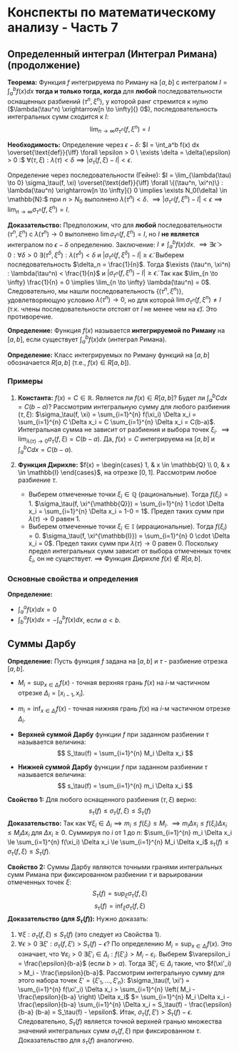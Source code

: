 # Конспекты по математическому анализу - Часть 7

## Определенный интеграл (Интеграл Римана) (продолжение)


**Теорема:** Функция $f$ интегрируема по Риману на $[a, b]$ с интегралом $I = \int_a^b f(x) dx$ **тогда и только тогда, когда** для **любой** последовательности оснащенных разбиений $(\tau^n, \xi^n)$, у которой ранг стремится к нулю ($\lambda(\tau^n) \xrightarrow[n \to \infty]{} 0$), последовательность интегральных сумм сходится к $I$:
$$ \lim_{n \to \infty} \sigma_{\tau^n}(f, \xi^n) = I $$

**Необходимость:**
Определение через $\epsilon-\delta$:
$I = \int_a^b f(x) dx \overset{\text{def}}{\iff} \forall \epsilon > 0 \ \exists \delta = \delta(\epsilon) > 0 :$
$\forall (\tau, \xi): \lambda(\tau) < \delta \implies |\sigma_\tau(f, \xi) - I| < \epsilon$.

Определение через последовательности (Гейне):
$I = \lim_{\lambda(\tau) \to 0} \sigma_\tau(f, \xi) \overset{\text{def}}{\iff} \forall \{(\tau^n, \xi^n)\} : \lambda(\tau^n) \xrightarrow[n \to \infty]{} 0 \implies \exists N_0(\delta) \in \mathbb{N}:$
при $n > N_0$ выполнено $\lambda(\tau^n) < \delta$.
$\implies |\sigma_{\tau^n}(f, \xi^n) - I| < \epsilon \implies \lim_{n \to \infty} \sigma_{\tau^n}(f, \xi^n) = I$.

**Доказательство:**
Предположим, что для **любой** последовательности $(\tau^n, \xi^n)$ с $\lambda(\tau^n) \to 0$ выполнено $\lim \sigma_{\tau^n}(f, \xi^n) = I$, но $I$ **не является** интегралом по $\epsilon-\delta$ определению.
Заключение: $I \neq \int_a^b f(x) dx$.
$\implies \exists \tilde{\epsilon} > 0 : \forall \delta > 0 \ \exists (\tau^\delta, \xi^\delta) : \lambda(\tau^\delta) < \delta$ и $|\sigma_{\tau^\delta}(f, \xi^\delta) - I| \ge \tilde{\epsilon}$.
Выберем последовательность $\delta_n = \frac{1}{n}$. Тогда $\exists (\tau^n, \xi^n) : \lambda(\tau^n) < \frac{1}{n}$ и $|\sigma_{\tau^n}(f, \xi^n) - I| \ge \tilde{\epsilon}$.
Так как $\lim_{n \to \infty} \frac{1}{n} = 0 \implies \lim_{n \to \infty} \lambda(\tau^n) = 0$.
Следовательно, мы нашли последовательность $\{(\tau^n, \xi^n)\}$, удовлетворяющую условию $\lambda(\tau^n) \to 0$, но для которой $\lim \sigma_{\tau^n}(f, \xi^n) \neq I$ (т.к. члены последовательности отстоят от $I$ не менее чем на $\tilde{\epsilon}$). Это противоречие.

**Определение:** Функция $f(x)$ называется **интегрируемой по Риману** на $[a, b]$, если существует $\int_a^b f(x) dx$ (интеграл Римана).

**Определение:** Класс интегрируемых по Риману функций на $[a, b]$ обозначается $R[a, b]$ (т.е., $f(x) \in R[a, b]$).

### Примеры

1.  **Константа:** $f(x) = C \in \mathbb{R}$. Является ли $f(x) \in R[a, b]$? Будет ли $\int_a^b C dx = C(b-a)$?
    Рассмотрим интегральную сумму для любого разбиения $(\tau, \xi)$:
    $\sigma_\tau(f, \xi) = \sum_{i=1}^{n} f(\xi_i) \Delta x_i = \sum_{i=1}^{n} C \Delta x_i = C \sum_{i=1}^{n} \Delta x_i = C(b-a)$.
    Интегральная сумма не зависит от разбиения и выбора точек $\xi_i$.
    $\implies \lim_{\lambda(\tau) \to 0} \sigma_\tau(f, \xi) = C(b-a)$.
    Да, $f(x)=C$ интегрируема на $[a,b]$ и $\int_a^b C dx = C(b-a)$.

2.  **Функция Дирихле:**
    $f(x) = \begin{cases} 1, & x \in \mathbb{Q} \\ 0, & x \in \mathbb{I} \end{cases}$, на отрезке $[0, 1]$.
    Рассмотрим любое разбиение $\tau$.
    *   Выберем отмеченные точки $\xi_i \in \mathbb{Q}$ (рациональные). Тогда $f(\xi_i)=1$.
        $\sigma_\tau(f, \xi^{\mathbb{Q}}) = \sum_{i=1}^{n} 1 \cdot \Delta x_i = \sum_{i=1}^{n} \Delta x_i = 1-0 = 1$.
        Предел таких сумм при $\lambda(\tau) \to 0$ равен 1.
    *   Выберем отмеченные точки $\xi_i \in \mathbb{I}$ (иррациональные). Тогда $f(\xi_i)=0$.
        $\sigma_\tau(f, \xi^{\mathbb{I}}) = \sum_{i=1}^{n} 0 \cdot \Delta x_i = 0$.
        Предел таких сумм при $\lambda(\tau) \to 0$ равен 0.
    Поскольку предел интегральных сумм зависит от выбора отмеченных точек $\xi_i$, он не существует.
    $\implies$ Функция Дирихле $f(x) \notin R[a, b]$.

### Основные свойства и определения

**Определение:**
*   $\int_a^a f(x) dx = 0$
*   $\int_b^a f(x) dx = - \int_a^b f(x) dx$, если $a < b$.

## Суммы Дарбу

**Определение:** Пусть функция $f$ задана на $[a, b]$ и $\tau$ - разбиение отрезка $[a, b]$.
*  $M_i = \sup_{x \in \Delta_i} f(x)$ - точная верхняя грань $f(x)$ на $i$-м частичном отрезке $\Delta_i = [x_{i-1}, x_i]$.
*  $m_i = \inf_{x \in \Delta_i} f(x)$ - точная нижняя грань $f(x)$ на $i$-м частичном отрезке $\Delta_i$.

*   **Верхней суммой Дарбу** функции $f$ при заданном разбиении $\tau$ называется величина:
$$ S_\tau(f) = \sum_{i=1}^{n} M_i \Delta x_i $$
*   **Нижней суммой Дарбу** функции $f$ при заданном разбиении $\tau$ называется величина:
$$ s_\tau(f) = \sum_{i=1}^{n} m_i \Delta x_i $$

**Свойство 1:** Для любого оснащенного разбиения $(\tau, \xi)$ верно:
$$ s_\tau(f) \le \sigma_\tau(f, \xi) \le S_\tau(f) $$
**Доказательство:**
Так как $\forall \xi_i \in \Delta_i \implies m_i \le f(\xi_i) \le M_i$.
$\implies m_i \Delta x_i \le f(\xi_i) \Delta x_i \le M_i \Delta x_i$ для $\Delta x_i \ge 0$.
Суммируя по $i$ от 1 до $n$:
$\sum_{i=1}^{n} m_i \Delta x_i \le \sum_{i=1}^{n} f(\xi_i) \Delta x_i \le \sum_{i=1}^{n} M_i \Delta x_i$
$s_\tau(f) \le \sigma_\tau(f, \xi) \le S_\tau(f)$.

**Свойство 2:** Суммы Дарбу являются точными гранями интегральных сумм Римана при фиксированном разбиении $\tau$ и варьировании отмеченных точек $\xi$:
$$ S_\tau(f) = \sup_{\xi} \sigma_\tau(f, \xi) $$
$$ s_\tau(f) = \inf_{\xi} \sigma_\tau(f, \xi) $$
**Доказательство (для $S_\tau(f)$):**
Нужно доказать:
1) $\forall \xi: \sigma_\tau(f, \xi) \le S_\tau(f)$ (это следует из Свойства 1).
2) $\forall \epsilon > 0 \ \exists \xi' : \sigma_\tau(f, \xi') > S_\tau(f) - \epsilon$?
   По определению $M_i = \sup_{x \in \Delta_i} f(x)$. Это означает, что $\forall \varepsilon_i > 0 \ \exists \xi'_i \in \Delta_i : f(\xi'_i) > M_i - \varepsilon_i$.
   Выберем $\varepsilon_i = \frac{\epsilon}{b-a}$ (если $b>a$). Тогда $\exists \xi'_i \in \Delta_i$ такие, что $f(\xi'_i) > M_i - \frac{\epsilon}{b-a}$.
   Рассмотрим интегральную сумму для этого набора точек $\xi' = \{\xi'_1, \dots, \xi'_n\}$:
   $\sigma_\tau(f, \xi') = \sum_{i=1}^{n} f(\xi'_i) \Delta x_i > \sum_{i=1}^{n} \left( M_i - \frac{\epsilon}{b-a} \right) \Delta x_i$
   $= \sum_{i=1}^{n} M_i \Delta x_i - \frac{\epsilon}{b-a} \sum_{i=1}^{n} \Delta x_i = S_\tau(f) - \frac{\epsilon}{b-a} (b-a) = S_\tau(f) - \epsilon$.
   Итак, $\sigma_\tau(f, \xi') > S_\tau(f) - \epsilon$.
   Следовательно, $S_\tau(f)$ является точной верхней гранью множества значений интегральных сумм $\sigma_\tau(f, \xi)$ при фиксированном $\tau$. Доказательство для $s_\tau(f)$ аналогично.
